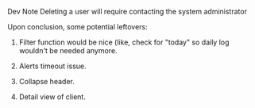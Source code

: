 Dev Note
Deleting a user will require contacting the system administrator


Upon conclusion, some potential leftovers:

1. Filter function would be nice (like, check for "today" so daily log wouldn't be needed anymore.

2. Alerts timeout issue.

3. Collapse header.

4. Detail view of client.
